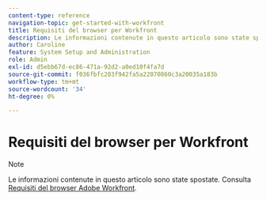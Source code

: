 ```yaml
---
content-type: reference
navigation-topic: get-started-with-workfront
title: Requisiti del browser per Workfront
description: Le informazioni contenute in questo articolo sono state spostate. Consulta i requisiti del browser Adobe Workfront.
author: Caroline
feature: System Setup and Administration
role: Admin
exl-id: d5ebb67d-ec86-471a-92d2-a0ed10f4fa7d
source-git-commit: f036fbfc203f942fa5a22070860c3a20035a183b
workflow-type: tm+mt
source-wordcount: '34'
ht-degree: 0%

---
```


# Requisiti del browser per Workfront

>[!NOTE]
>
>Le informazioni contenute in questo articolo sono state spostate. Consulta [Requisiti del browser Adobe Workfront](../../workfront-basics/workfront-browser-requirements.md).
